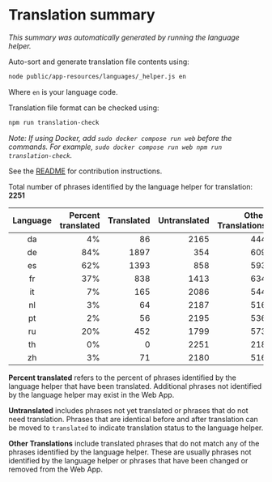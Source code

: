 # Translation summary

_This summary was automatically generated by running the language helper._

Auto-sort and generate translation file contents using:

```bash
node public/app-resources/languages/_helper.js en
```

Where `en` is your language code.

Translation file format can be checked using:

```bash
npm run translation-check
```

_Note: If using Docker, add `sudo docker compose run web` before the commands.
For example, `sudo docker compose run web npm run translation-check`._

See the [README](https://github.com/FarmBot/Farmbot-Web-App#translating-the-web-app-into-your-language) for contribution instructions.

Total number of phrases identified by the language helper for translation: __2251__

|Language|Percent translated|Translated|Untranslated|Other Translations|
|:---:|---:|---:|---:|---:|
|da|4%|86|2165|444|
|de|84%|1897|354|609|
|es|62%|1393|858|593|
|fr|37%|838|1413|634|
|it|7%|165|2086|544|
|nl|3%|64|2187|516|
|pt|2%|56|2195|536|
|ru|20%|452|1799|573|
|th|0%|0|2251|218|
|zh|3%|71|2180|516|

**Percent translated** refers to the percent of phrases identified by the
language helper that have been translated. Additional phrases not identified
by the language helper may exist in the Web App.


**Untranslated** includes phrases not yet translated or phrases that do not
need translation. Phrases that are identical before and after translation
can be moved to `translated` to indicate translation status to the language
helper.

**Other Translations** include translated phrases that do not match any of
the phrases identified by the language helper. These are usually phrases
not identified by the language helper or phrases that have been changed
or removed from the Web App.
